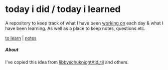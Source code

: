 # today i did / today i learned
A repository to keep track of what I have been [working on](tid.md) each day & what I have been learning. As well as a place to keep notes, questions etc.

[to learn](toLearn.md) | [notes](notes/notes.md)

##### About
I've copied this idea from [libbyschuknight/tid_til](https://github.com/libbyschuknight/tid_til) and others.


<!-- #### [Art](art.md)

#### [CSS](CSS/CSS.md)

#### [Databases](databases.md)

#### [Data Visualisation](dataVisualisation.md)

#### [HTML](HTML/HTML.md)

#### [JavaScript](javascript/notes.md)

#### [React](react/react.md)

#### [User Interfaces](UI.md)

#### Other
 - Serial vs Parallel processing -->
